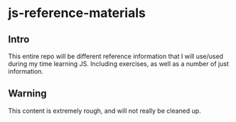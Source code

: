 # js-reference-materials
## Intro
This entire repo will be different reference information that I will use/used during my time learning JS. Including exercises, as well as a number of just information. 

## Warning
This content is extremely rough, and will not really be cleaned up. 